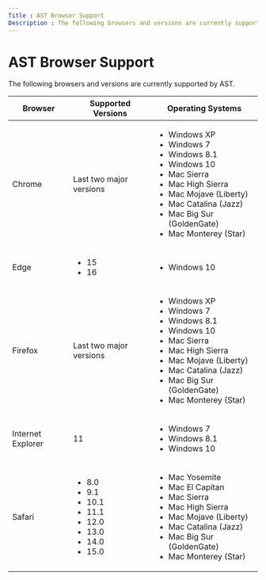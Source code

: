 ```yaml
---
Title : AST Browser Support
Description : The following browsers and versions are currently supported by AST.
---
```



# AST Browser Support



The following browsers and versions are currently supported by AST.

<table class="table">
<thead class="thead">
<tr class="header row">
<th id="ID-00000143__entry__1" class="entry">Browser</th>
<th id="ID-00000143__entry__2" class="entry">Supported Versions</th>
<th id="ID-00000143__entry__3" class="entry">Operating Systems</th>
</tr>
</thead>
<tbody class="tbody">
<tr class="odd row">
<td class="entry" headers="ID-00000143__entry__1">Chrome</td>
<td class="entry" headers="ID-00000143__entry__2">Last two major
versions</td>
<td class="entry" headers="ID-00000143__entry__3"><ul>
<li>Windows XP</li>
<li>Windows 7</li>
<li>Windows 8.1</li>
<li>Windows 10</li>
<li>Mac Sierra</li>
<li>Mac High Sierra</li>
<li>Mac Mojave (Liberty)</li>
<li>Mac Catalina (Jazz)</li>
<li>Mac Big Sur (GoldenGate) </li>
<li>Mac Monterey (Star)</li>
</ul></td>
</tr>
<tr class="even row">
<td class="entry" headers="ID-00000143__entry__1">Edge</td>
<td class="entry" headers="ID-00000143__entry__2"><ul>
<li>15</li>
<li>16</li>
</ul></td>
<td class="entry" headers="ID-00000143__entry__3"><ul>
<li>Windows 10</li>
</ul></td>
</tr>
<tr class="odd row">
<td class="entry" headers="ID-00000143__entry__1">Firefox</td>
<td class="entry" headers="ID-00000143__entry__2">Last two major
versions</td>
<td class="entry" headers="ID-00000143__entry__3"><ul>
<li>Windows XP</li>
<li>Windows 7</li>
<li>Windows 8.1</li>
<li>Windows 10</li>
<li>Mac Sierra</li>
<li>Mac High Sierra</li>
<li>Mac Mojave (Liberty)</li>
<li>Mac Catalina (Jazz)</li>
<li>Mac Big Sur (GoldenGate) </li>
<li>Mac Monterey (Star)</li>
</ul></td>
</tr>
<tr class="even row">
<td class="entry" headers="ID-00000143__entry__1">Internet Explorer</td>
<td class="entry" headers="ID-00000143__entry__2">11</td>
<td class="entry" headers="ID-00000143__entry__3"><ul>
<li>Windows 7</li>
<li>Windows 8.1</li>
<li>Windows 10</li>
</ul></td>
</tr>
<tr class="odd row">
<td class="entry" headers="ID-00000143__entry__1">Safari</td>
<td class="entry" headers="ID-00000143__entry__2"><ul>
<li>8.0</li>
<li>9.1</li>
<li>10.1</li>
<li>11.1</li>
<li>12.0</li>
<li>13.0</li>
<li>14.0</li>
<li>15.0</li>
</ul></td>
<td class="entry" headers="ID-00000143__entry__3"><ul>
<li>Mac Yosemite</li>
<li>Mac El Capitan</li>
<li>Mac Sierra</li>
<li>Mac High Sierra</li>
<li>Mac Mojave (Liberty)</li>
<li>Mac Catalina (Jazz)</li>
<li>Mac Big Sur (GoldenGate) </li>
<li>Mac Monterey (Star)</li>
</ul></td>
</tr>
</tbody>
</table>




